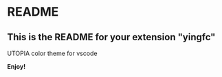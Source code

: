 # README
## This is the README for your extension "yingfc"
UTOPIA color theme for vscode

**Enjoy!**
